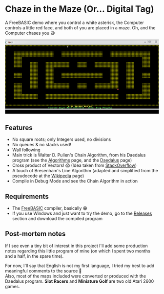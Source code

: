 # Chaze in the Maze (Or... Digital Tag)
A FreeBASIC demo where you control a white asterisk, the Computer controls a little red face, and both of you are placed in a maze. Oh, and the Computer chases you :smiley:

![DigitalTag](DigitalTag.gif)

## Features
- No square roots; only Integers used, no divisions
- No queues & no stacks used!
- Wall following
- Main trick is Walter D. Pullen's Chain Algorithm, from his Daedalus program (see the [Algorithms](https://www.astrolog.org/labyrnth/algrithm.htm#solve) page, and the [Daedalus](https://www.astrolog.org/labyrnth/daedalus.htm) page)
- Cross product of Vectors! :scream: (Idea taken from [StackOverflow](https://stackoverflow.com/a/11908158))
- A touch of Bresenham's Line Algorithm (adapted and simplified from the pseudocode at the [Wikipedia](https://en.wikipedia.org/wiki/Bresenham's_line_algorithm#All_cases) page)
- Compile in Debug Mode and see the Chain Algorithm in action

## Requirements
- The [FreeBASIC](https://www.freebasic.net/) compiler, basically :grin:
- If you use Windows and just want to try the demo, go to the [Releases](https://github.com/JJFlashit/digital-tag/releases) section and download the compiled program

## Post-mortem notes
If I see even a tiny bit of interest in this project I'll add some production notes regarding this little program of mine (on which I spent two months and a half, in the spare time).

For now, I'll say that English is not my first language, I tried my best to add meaningful comments to the source :slightly_smiling_face:  
Also, most of the maps included were converted or produced with the Daedalus program. **Slot Racers** and **Miniature Golf** are two old Atari 2600 games.
